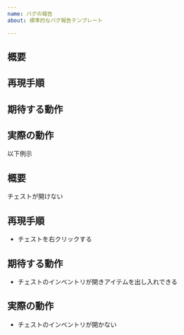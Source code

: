 ```yaml
---
name: バグの報告
about: 標準的なバグ報告テンプレート

---
```


## 概要
## 再現手順
## 期待する動作
## 実際の動作

以下例示
## 概要
チェストが開けない
## 再現手順
* チェストを右クリックする
## 期待する動作
* チェストのインベントリが開きアイテムを出し入れできる
## 実際の動作
* チェストのインベントリが開かない
